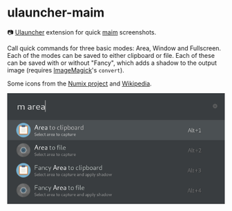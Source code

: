 # ulauncher-maim

📷 [Ulauncher](https://ulauncher.io) extension for quick [maim](https://github.com/naelstrof/maim) screenshots.

Call quick commands for three basic modes: Area, Window and Fullscreen.
Each of the modes can be saved to either clipboard or file.
Each of these can be saved with or without "Fancy", which adds a shadow to the output image (requires [ImageMagick](https://imagemagick.org/)'s `convert`).

Some icons from the [Numix project](https://github.com/numixproject) and [Wikipedia](https://commons.wikimedia.org/wiki/User:CFCF/Flat%27n%27round).

![ulauncher-maim extension screenshot](screenshot.png)
